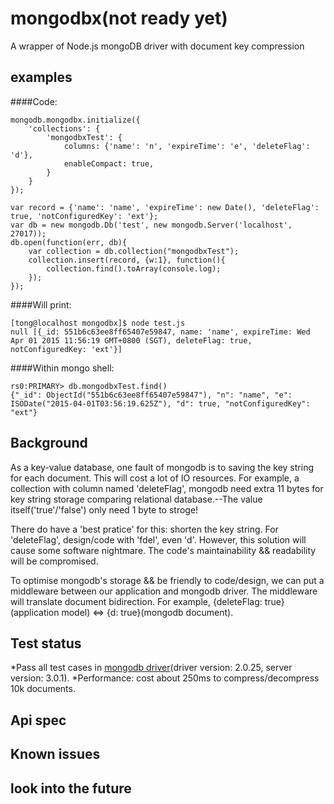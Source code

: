 # mongodbx(not ready yet)
A wrapper of Node.js mongoDB driver with document key compression

## examples
####Code:
```
mongodb.mongodbx.initialize({
    'collections': {
        'mongodbxTest': {
            columns: {'name': 'n', 'expireTime': 'e', 'deleteFlag': 'd'},
            enableCompact: true,
        }
    }
});

var record = {'name': 'name', 'expireTime': new Date(), 'deleteFlag': true, 'notConfiguredKey': 'ext'};
var db = new mongodb.Db('test', new mongodb.Server('localhost', 27017));
db.open(function(err, db){
    var collection = db.collection("mongodbxTest");
    collection.insert(record, {w:1}, function(){
        collection.find().toArray(console.log);
    });
});
```
####Will print:
```
[tong@localhost mongodbx]$ node test.js
null [{_id: 551b6c63ee8ff65407e59847, name: 'name', expireTime: Wed Apr 01 2015 11:56:19 GMT+0800 (SGT), deleteFlag: true, notConfiguredKey: 'ext'}]

```
####Within mongo shell:
```
rs0:PRIMARY> db.mongodbxTest.find()
{"_id": ObjectId("551b6c63ee8ff65407e59847"), "n": "name", "e": ISODate("2015-04-01T03:56:19.625Z"), "d": true, "notConfiguredKey": "ext"}
```

## Background
As a key-value database, one fault of mongodb is to saving the key string for each document. This will cost a lot of IO resources. For example, a collection with column named 'deleteFlag', mongodb need extra 11 bytes for key string storage comparing relational database.--The value itself('true'/'false') only need 1 byte to stroge!

There do have a 'best pratice' for this: shorten the key string. For 'deleteFlag', design/code with 'fdel', even 'd'. However, this solution will cause some software nightmare. The code's maintainability && readability will be compromised.

To optimise mongodb's storage && be friendly to code/design, we can put a middleware between our application and mongodb driver. The middleware will translate document bidirection. For example, {deleteFlag: true}(application model) <=> {d: true}(mongodb document).

## Test status
*Pass all test cases in [mongodb driver](https://github.com/mongodb/node-mongodb-native.git)(driver version: 2.0.25, server version: 3.0.1).
*Performance: cost about 250ms to compress/decompress 10k documents.

## Api spec

## Known issues

## look into the future

